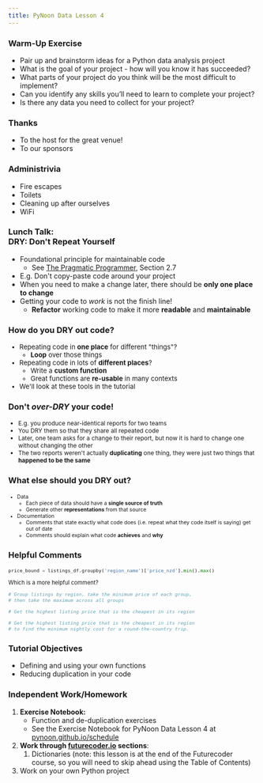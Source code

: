 ```yaml
---
title: PyNoon Data Lesson 4
---
```


### Warm-Up Exercise

* Pair up and brainstorm ideas for a Python data analysis project
* What is the goal of your project - how will you know it has succeeded?
* What parts of your project do you think will be the most difficult to implement?
* Can you identify any skills you’ll need to learn to complete your project?
* Is there any data you need to collect for your project?


### Thanks

* To the host for the great venue!
* To our sponsors

### Administrivia

* Fire escapes
* Toilets
* Cleaning up after ourselves
* WiFi


### Lunch Talk:<br>DRY: Don't Repeat Yourself

* Foundational principle for maintainable code
  * See [The Pragmatic Programmer](https://pragprog.com/titles/tpp20/the-pragmatic-programmer-20th-anniversary-edition/), Section 2.7
* E.g. Don't copy-paste code around your project
* When you need to make a change later, there should be **only one
  place to change**
* Getting your code to *work* is not the finish line!
  * **Refactor** working code to make it more **readable** and
    **maintainable**

### How do you DRY out code?

<div style="font-size: 0.95em;">

* Repeating code in **one place** for different "things"?
  * **Loop** over those things
* Repeating code in lots of **different places**?
  * Write a **custom function**
  * Great functions are **re-usable** in many contexts
* We'll look at these tools in the tutorial

</div>

### Don't *over-DRY* your code!

<div style="font-size: 0.85em;">

* E.g. you produce near-identical reports for two teams
* You DRY them so that they share all repeated code
* Later, one team asks for a change to their report, but now it
  is hard to change one without changing the other
* The two reports weren't actually **duplicating** one thing, they were
  just two things that **happened to be the same**

</div>

### What else should you DRY out?

<div style="font-size: 0.75em;">

* Data
  * Each piece of data should have a **single source of truth**
  * Generate other **representations** from that source
* Documentation
  * Comments that state exactly what code does (i.e. repeat what they
    code itself is saying) get out of date
  * Comments should explain what code **achieves** and **why**

</div>

### Helpful Comments

<div style="font-size: 0.8em;">

```python
price_bound = listings_df.groupby('region_name')['price_nzd'].min().max()
```

Which is a more helpful comment?

```python
# Group listings by region, take the minimum price of each group,
# then take the maximum across all groups
```

```python
# Get the highest listing price that is the cheapest in its region
```

```python
# Get the highest listing price that is the cheapest in its region
# to find the minimum nightly cost for a round-the-country trip.
```

</div>

### Tutorial Objectives

* Defining and using your own functions
* Reducing duplication in your code


### Independent Work/Homework

1. **Exercise Notebook:**
   * Function and de-duplication exercises
   * See the Exercise Notebook for PyNoon Data Lesson 4 at
     [pynoon.github.io/schedule](https://pynoon.github.io/schedule)
2. **Work through [futurecoder.io](https://futurecoder.io) sections**:
   1. Dictionaries (note: this lesson is at the end of the Futurecoder
      course, so you will need to skip ahead using the Table of
      Contents)
3. Work on your own Python project
